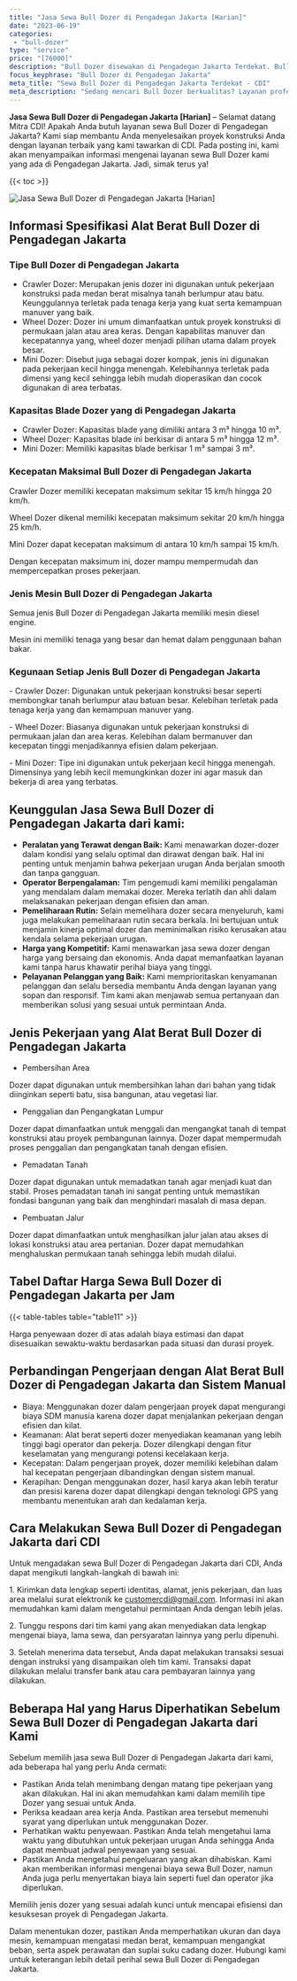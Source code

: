 ```yaml
---
title: "Jasa Sewa Bull Dozer di Pengadegan Jakarta [Harian]"
date: "2023-06-19"
categories:
 - "bull-dozer"
type: "service"
price: "[76000]"
description: "Bull Dozer disewakan di Pengadegan Jakarta Terdekat. Bull Dozer ini merupakan pilihan tepat dalam proyek pembangunan sebagai peralatan konstruksi powerful dan andal. Dapatkan informasi lengkap dengan menghubungi kami."
focus_keyphrase: "Bull Dozer di Pengadegan Jakarta"
meta_title: "Sewa Bull Dozer di Pengadegan Jakarta Terdekat - CDI"
meta_description: "Sedang mencari Bull Dozer berkualitas? Layanan profesional kami siap melayani dengan solusi optimal. Klik untuk info lebih lanjut."
---
```


**Jasa Sewa Bull Dozer di Pengadegan Jakarta [Harian]** – Selamat datang Mitra CDI! Apakah Anda butuh layanan sewa Bull Dozer di Pengadegan Jakarta? Kami siap membantu Anda menyelesaikan proyek konstruksi Anda dengan layanan terbaik yang kami tawarkan di CDI. Pada posting ini, kami akan menyampaikan informasi mengenai layanan sewa Bull Dozer kami yang ada di Pengadegan Jakarta. Jadi, simak terus ya!

{{< toc >}}

![Jasa Sewa Bull Dozer di Pengadegan Jakarta [Harian]](/images/bull-dozer/bull-dozer-25.jpg)

## Informasi Spesifikasi Alat Berat Bull Dozer di Pengadegan Jakarta

### Tipe Bull Dozer di Pengadegan Jakarta

*   Crawler Dozer: Merupakan jenis dozer ini digunakan untuk pekerjaan konstruksi pada medan berat misalnya tanah berlumpur atau batu. Keunggulannya terletak pada tenaga kerja yang kuat serta kemampuan manuver yang baik.
*   Wheel Dozer: Dozer ini umum dimanfaatkan untuk proyek konstruksi di permukaan jalan atau area keras. Dengan kapabilitas manuver dan kecepatannya yang, wheel dozer menjadi pilihan utama dalam proyek besar.
*   Mini Dozer: Disebut juga sebagai dozer kompak, jenis ini digunakan pada pekerjaan kecil hingga menengah. Kelebihannya terletak pada dimensi yang kecil sehingga lebih mudah dioperasikan dan cocok digunakan di area terbatas.

### Kapasitas Blade Dozer yang di Pengadegan Jakarta

*   Crawler Dozer: Kapasitas blade yang dimiliki antara 3 m³ hingga 10 m³.
*   Wheel Dozer: Kapasitas blade ini berkisar di antara 5 m³ hingga 12 m³.
*   Mini Dozer: Memiliki kapasitas blade berkisar 1 m³ sampai 3 m³.

### Kecepatan Maksimal Bull Dozer di Pengadegan Jakarta

Crawler Dozer memiliki kecepatan maksimum sekitar 15 km/h hingga 20 km/h.

Wheel Dozer dikenal memiliki kecepatan maksimum sekitar 20 km/h hingga 25 km/h.

Mini Dozer dapat kecepatan maksimum di antara 10 km/h sampai 15 km/h.

Dengan kecepatan maksimum ini, dozer mampu mempermudah dan mempercepatkan proses pekerjaan.

### Jenis Mesin Bull Dozer di Pengadegan Jakarta

Semua jenis Bull Dozer di Pengadegan Jakarta memiliki mesin diesel engine.

Mesin ini memiliki tenaga yang besar dan hemat dalam penggunaan bahan bakar.

### Kegunaan Setiap Jenis Bull Dozer di Pengadegan Jakarta

\- Crawler Dozer: Digunakan untuk pekerjaan konstruksi besar seperti membongkar tanah berlumpur atau batuan besar. Kelebihan terletak pada tenaga kerja yang dan kemampuan manuver yang.

\- Wheel Dozer: Biasanya digunakan untuk pekerjaan konstruksi di permukaan jalan dan area keras. Kelebihan dalam bermanuver dan kecepatan tinggi menjadikannya efisien dalam pekerjaan.

\- Mini Dozer: Tipe ini digunakan untuk pekerjaan kecil hingga menengah. Dimensinya yang lebih kecil memungkinkan dozer ini agar masuk dan bekerja di area yang terbatas.

## Keunggulan Jasa Sewa Bull Dozer di Pengadegan Jakarta dari kami:

*   **Peralatan yang Terawat dengan Baik:** Kami menawarkan dozer-dozer dalam kondisi yang selalu optimal dan dirawat dengan baik. Hal ini penting untuk menjamin bahwa pekerjaan urugan Anda berjalan smooth dan tanpa gangguan.
*   **Operator Berpengalaman:** Tim pengemudi kami memiliki pengalaman yang mendalam dalam memakai dozer. Mereka terlatih dan ahli dalam melaksanakan pekerjaan dengan efisien dan aman.
*   **Pemeliharaan Rutin:** Selain memelihara dozer secara menyeluruh, kami juga melakukan pemeliharaan rutin secara berkala. Ini bertujuan untuk menjamin kinerja optimal dozer dan meminimalkan risiko kerusakan atau kendala selama pekerjaan urugan.
*   **Harga yang Kompetitif:** Kami menawarkan jasa sewa dozer dengan harga yang bersaing dan ekonomis. Anda dapat memanfaatkan layanan kami tanpa harus khawatir perihal biaya yang tinggi.
*   **Pelayanan Pelanggan yang Baik:** Kami memprioritaskan kenyamanan pelanggan dan selalu bersedia membantu Anda dengan layanan yang sopan dan responsif. Tim kami akan menjawab semua pertanyaan dan memberikan solusi yang sesuai untuk permintaan Anda.

## Jenis Pekerjaan yang Alat Berat Bull Dozer di Pengadegan Jakarta

*   Pembersihan Area

Dozer dapat digunakan untuk membersihkan lahan dari bahan yang tidak diinginkan seperti batu, sisa bangunan, atau vegetasi liar.
*   Penggalian dan Pengangkatan Lumpur

Dozer dapat dimanfaatkan untuk menggali dan mengangkat tanah di tempat konstruksi atau proyek pembangunan lainnya. Dozer dapat mempermudah proses penggalian dan pengangkatan tanah dengan efisien.
*   Pemadatan Tanah

Dozer dapat digunakan untuk memadatkan tanah agar menjadi kuat dan stabil. Proses pemadatan tanah ini sangat penting untuk memastikan fondasi bangunan yang baik dan menghindari masalah di masa depan.
*   Pembuatan Jalur

Dozer dapat dimanfaatkan untuk menghasilkan jalur jalan atau akses di lokasi konstruksi atau area pertanian. Dozer dapat memudahkan menghaluskan permukaan tanah sehingga lebih mudah dilalui.

## Tabel Daftar Harga Sewa Bull Dozer di Pengadegan Jakarta per Jam

{{< table-tables table="table11" >}}

Harga penyewaan dozer di atas adalah biaya estimasi dan dapat disesuaikan sewaktu-waktu berdasarkan pada situasi dan durasi proyek.

## Perbandingan Pengerjaan dengan Alat Berat Bull Dozer di Pengadegan Jakarta dan Sistem Manual

*   Biaya: Menggunakan dozer dalam pengerjaan proyek dapat mengurangi biaya SDM manusia karena dozer dapat menjalankan pekerjaan dengan efisien dan kilat.
*   Keamanan: Alat berat seperti dozer menyediakan keamanan yang lebih tinggi bagi operator dan pekerja. Dozer dilengkapi dengan fitur keselamatan yang mengurangi potensi kecelakaan kerja.
*   Kecepatan: Dalam pengerjaan proyek, dozer memiliki kelebihan dalam hal kecepatan pengerjaan dibandingkan dengan sistem manual.
*   Kerapihan: Dengan menggunakan dozer, hasil karya akan lebih teratur dan presisi karena dozer dapat dilengkapi dengan teknologi GPS yang membantu menentukan arah dan kedalaman kerja.

## Cara Melakukan Sewa Bull Dozer di Pengadegan Jakarta dari CDI

Untuk mengadakan sewa Bull Dozer di Pengadegan Jakarta dari CDI, Anda dapat mengikuti langkah-langkah di bawah ini:

1\.  Kirimkan data lengkap seperti identitas, alamat, jenis pekerjaan, dan luas area melalui surat elektronik ke customercdi@gmail.com. Informasi ini akan memudahkan kami dalam mengetahui permintaan Anda dengan lebih jelas.

2\.  Tunggu respons dari tim kami yang akan menyediakan data lengkap mengenai biaya, lama sewa, dan persyaratan lainnya yang perlu dipenuhi.

3\.  Setelah menerima data tersebut, Anda dapat melakukan transaksi sesuai dengan instruksi yang disampaikan oleh tim kami. Transaksi dapat dilakukan melalui transfer bank atau cara pembayaran lainnya yang dilakukan.

## Beberapa Hal yang Harus Diperhatikan Sebelum Sewa Bull Dozer di Pengadegan Jakarta dari Kami

Sebelum memilih jasa sewa Bull Dozer di Pengadegan Jakarta dari kami, ada beberapa hal yang perlu Anda cermati:

*   Pastikan Anda telah menimbang dengan matang tipe pekerjaan yang akan dilakukan. Hal ini akan memudahkan kami dalam memilih tipe Dozer yang sesuai untuk Anda.
*   Periksa keadaan area kerja Anda. Pastikan area tersebut memenuhi syarat yang diperlukan untuk menggunakan Dozer.
*   Perhatikan waktu penyewaan. Pastikan Anda telah mengetahui lama waktu yang dibutuhkan untuk pekerjaan urugan Anda sehingga Anda dapat membuat jadwal penyewaan yang sesuai.
*   Pastikan Anda mengetahui pengeluaran yang akan dihabiskan. Kami akan memberikan informasi mengenai biaya sewa Bull Dozer, namun Anda juga perlu menyertakan biaya lain seperti fuel dan operator jika diperlukan.

Memilih jenis dozer yang sesuai adalah kunci untuk mencapai efisiensi dan kesuksesan proyek di Pengadegan Jakarta.

Dalam menentukan dozer, pastikan Anda memperhatikan ukuran dan daya mesin, kemampuan mengatasi medan berat, kemampuan mengangkat beban, serta aspek perawatan dan suplai suku cadang dozer. Hubungi kami untuk keterangan lebih detail perihal sewa Bull Dozer di Pengadegan Jakarta.